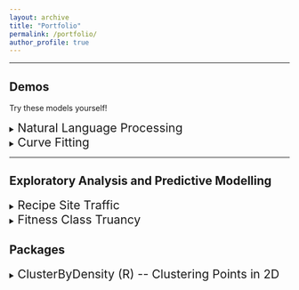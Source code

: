 ```yaml
---
layout: archive
title: "Portfolio"
permalink: /portfolio/
author_profile: true
---
```


---

## Demos
Try these models yourself!

<details>
<summary><span style="font-size:16.0pt">Natural Language Processing</span></summary>

<h3>Movie Review Sentiment <a href="http://ec2-18-216-26-152.us-east-2.compute.amazonaws.com/mrs_demo">▶️</a></h3> 

<a href="http://ec2-18-216-26-152.us-east-2.compute.amazonaws.com/mrs_demo">
  <img src="https://mattingliswhalen.github.io/images/prestige.png">
</a>

<br>

A small project for me to learn how to deploy models to a server. 
Here a simple bag-of-words model predicts the overall sentiment of a user-provided movie review. 

<a href="http://ec2-18-216-26-152.us-east-2.compute.amazonaws.com/mrs_demo">
Try it out yourself</a>
or read more about the model at the
<a href="https://github.com/MattInglisWhalen/MovieReviewSentiments">
GitHub repository</a>!

</details>



<details>
<summary><span style="font-size:16.0pt;">Curve Fitting</span></summary>

<h3>MIW's AutoFit <a href="http://ec2-18-216-26-152.us-east-2.compute.amazonaws.com/MIWs_AutoFit_demo">▶️</a></h3>

<a href="http://ec2-18-216-26-152.us-east-2.compute.amazonaws.com/MIWs_AutoFit_demo">
  <img src="https://ingliswhalen.files.wordpress.com/2023/11/64862-splash.png">
</a>

<br>
Don't know which functional model best fits your 1D-data? MIW's AutoFit will let you know!
This multiplatform GUI is compatible with Windows, MacOSX, and Ubuntu. An online demo <a href="http://ec2-18-216-26-152.us-east-2.compute.amazonaws.com/MIWs_AutoFit_demo">is available here</a>.
Downloads, implementation details, and tutorials are available
<a href="https://github.com/MattInglisWhalen/MIW_AutoFit">
in this GitHub repository</a>, or check out the 
[tutorials](https://mattingliswhalen.github.io/MIWs_AutoFit_Tutorial_1/).
</details>

---


## Exploratory Analysis and Predictive Modelling

<details> 
<summary><span style="font-size:16.0pt;">
Recipe Site Traffic
</span></summary>
Using data generated by DataCamp for its Professional Certification exam, 
<a href="https://github.com/MattInglisWhalen/RecipeSiteTraffic/blob/main/recipe_site_traffic.ipynb">
this notebook</a> explores how different features of online recipes affect a recipe's popularity. 
Two models are compared in order to best predict which recipes should be chosen for the front page 
in order to drive more traffic to the site.  
</details>

<details> 
<summary><span style="font-size:16.0pt;">
Fitness Class Truancy
</span></summary>
Using data generated by DataCamp for its Associate Certification exam, 
<a href="https://github.com/MattInglisWhalen/FitnessClassTruancy/blob/main/fitness_class_truancy.ipynb">
this notebook</a> looks at how various factors affect the class attendance for various gym members. 
Two simple models are compared in order to best predict which bookings will result in the member not 
attending the class, allowing more spots to be created for other paying members.
</details>

## Packages

<details>
<summary><span style="font-size:16.0pt;">ClusterByDensity (R) -- Clustering Points in 2D</span></summary>


<img src="https://mattingliswhalen.github.io/images/2024_04_08/peak_ellipses.png">


<br>
An R package which implements a clustering algorithm for 2D point-spread datasets. 
Additional functionality includes data visualization through scatterplots, heatmaps, 
and superimposed ellipsoidal clusters.
</details>